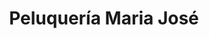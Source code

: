 ---
title: "Peluquería Maria José"
url: /val-de-santo-domingo/peluqueria-maria-jose/
shop: peluquería
---